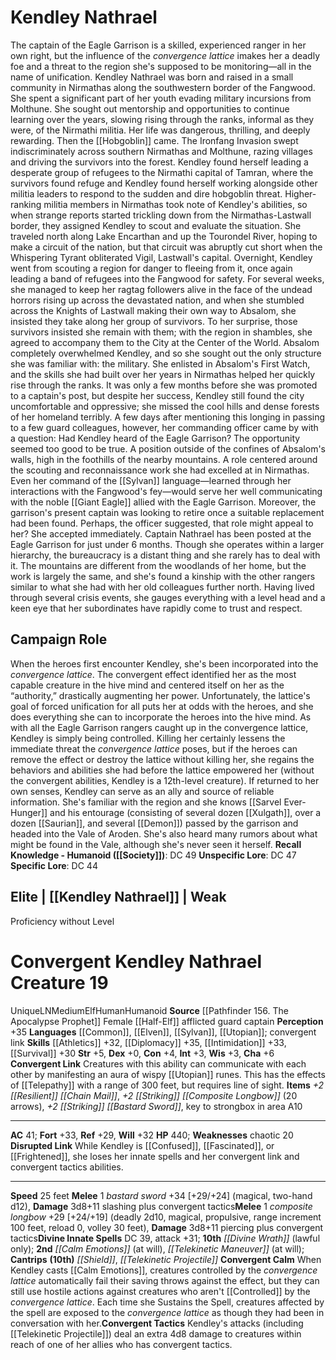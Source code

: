﻿---
ac: '41'
alignment: LN
all_resistance: null
burrow_speed: null
charisma: '+6'
climb_speed: null
constitution: '+4'
creature_ability:
- Convergent Calm
- Convergent Link
- Convergent Tactics
- Disrupted Link
creature_family: null
description: "The captain of the Eagle Garrison is a skilled, experienced ranger in\
  \ her own right, but the influence of the <i>convergence lattice</i> imakes her\
  \ a deadly foe and a threat to the region she's supposed to be monitoring\u2014\
  all in the name of unification.<br/><br/> Kendley Nathrael was born and raised in\
  \ a small community in Nirmathas along the southwestern border of the Fangwood.\
  \ She spent a significant part of her youth evading military incursions from Molthune.\
  \ She sought out mentorship and opportunities to continue learning over the years,\
  \ slowing rising through the ranks, informal as they were, of the Nirmathi militia.\
  \ Her life was dangerous, thrilling, and deeply rewarding.<br/><br/> Then the [[DATABASE/ancestry/Hobgoblin|hobgoblins]]\
  \ came. The Ironfang Invasion swept indiscriminately across southern Nirmathas and\
  \ Molthune, razing villages and driving the survivors into the forest. Kendley found\
  \ herself leading a desperate group of refugees to the Nirmathi capital of Tamran,\
  \ where the survivors found refuge and Kendley found herself working alongside other\
  \ militia leaders to respond to the sudden and dire hobgoblin threat.<br/><br/>\
  \ Higher-ranking militia members in Nirmathas took note of Kendley's abilities,\
  \ so when strange reports started trickling down from the Nirmathas-Lastwall border,\
  \ they assigned Kendley to scout and evaluate the situation. She traveled north\
  \ along Lake Encarthan and up the Tourondel River, hoping to make a circuit of the\
  \ nation, but that circuit was abruptly cut short when the Whispering Tyrant obliterated\
  \ Vigil, Lastwall's capital. Overnight, Kendley went from scouting a region for\
  \ danger to fleeing from it, once again leading a band of refugees into the Fangwood\
  \ for safety. For several weeks, she managed to keep her ragtag followers alive\
  \ in the face of the [[DATABASE/trait/Undead|undead]] horrors rising up across the\
  \ devastated nation, and when she stumbled across the Knights of Lastwall making\
  \ their own way to Absalom, she insisted they take along her group of survivors.\
  \ To her surprise, those survivors insisted she remain with them; with the region\
  \ in shambles, she agreed to accompany them to the City at the Center of the World.<br/><br/>\
  \ Absalom completely overwhelmed Kendley, and so she sought out the only structure\
  \ she was familiar with: the military. She enlisted in Absalom's First Watch, and\
  \ the skills she had built over her years in Nirmathas helped her quickly rise through\
  \ the ranks. It was only a few months before she was promoted to a captain's post,\
  \ but despite her success, Kendley still found the city uncomfortable and oppressive;\
  \ she missed the cool hills and dense forests of her homeland terribly. A few days\
  \ after mentioning this longing in passing to a few guard colleagues, however, her\
  \ commanding officer came by with a question: Had Kendley heard of the Eagle Garrison?<br/><br/>\
  \ The opportunity seemed too good to be true. A position outside of the confines\
  \ of Absalom's walls, high in the foothills of the nearby mountains. A role centered\
  \ around the scouting and reconnaissance work she had excelled at in Nirmathas.\
  \ Even her command of the [[DATABASE/language/Sylvan|Sylvan]] language\u2014learned\
  \ through her interactions with the Fangwood's [[DATABASE/trait/Fey|fey]] \u2014\
  would serve her well communicating with the noble [[DATABASE/monster/Giant Eagle|giant\
  \ eagles]] allied with the Eagle Garrison. Moreover, the garrison's present captain\
  \ was looking to retire once a suitable replacement had been found. Perhaps, the\
  \ officer suggested, that role might appeal to her?<br/><br/> She accepted immediately.<br/><br/>\
  \ Captain Nathrael has been posted at the Eagle Garrison for just under 6 months.\
  \ Though she operates within a larger hierarchy, the bureaucracy is a distant thing\
  \ and she rarely has to deal with it. The mountains are different from the woodlands\
  \ of her home, but the work is largely the same, and she's found a kinship with\
  \ the other rangers similar to what she had with her old colleagues further north.\
  \ Having lived through several crisis events, she gauges everything with a level\
  \ head and a keen eye that her subordinates have rapidly come to trust and respect."
dexterity: '+0'
element: null
fly_speed: null
fortitude: '+33'
hp: '440'
id: '2141'
immunity: null
intelligence: '+3'
land_speed: '25'
language:
- '[[DATABASE/language/Common|Common]]'
- '[[DATABASE/language/Elven|Elven]]'
- '[[DATABASE/language/Sylvan|Sylvan]]'
- '[[DATABASE/language/Utopian|Utopian]] ; convergent link'
level: '19'
max_speed: '25'
name: Convergent Kendley Nathrael
perception: '+35'
rarity: Unique
reflex: '+29'
resistance: null
rus_type_level: null
sense: null
size: Medium
skill:
- '[[DATABASE/skill/Athletics|Athletics]] +32'
- '[[DATABASE/skill/Diplomacy|Diplomacy]] +35'
- '[[DATABASE/skill/Intimidation|Intimidation]] +33'
- '[[DATABASE/skill/Survival|Survival]] +30'
source: '[[DATABASE/source/Pathfinder 156. The Apocalypse Prophet|Pathfinder #156:
  The Apocalypse Prophet]]'
speed:
- 25 feet
spell:
- '[[DATABASE/spell/Calm Emotions|Calm Emotions]]'
- '[[DATABASE/spell/Divine Wrath|DivineWrath]]'
- '[[DATABASE/spell/Shield|Shield]]'
- '[[DATABASE/spell/Telekinetic Maneuver|Telekinetic Maneuver]]'
- '[[DATABASE/spell/Telekinetic Projectile|TelekineticProjectile]]'
strength: '+5'
strength_req: '5'
strongest_save:
- Fortitude
swim_speed: null
trait:
- '[[DATABASE/trait/Elf|Elf]]'
- '[[DATABASE/trait/Human|Human]]'
- '[[DATABASE/trait/Humanoid|Humanoid]]'
- '[[DATABASE/trait/Unique|Unique]]'
type: Creature
vision: null
weakest_save:
- Reflex
weakness:
- chaotic 20
will: '+32'
wisdom: '+3'

---
# Kendley Nathrael

The captain of the Eagle Garrison is a skilled, experienced ranger in her own right, but the influence of the _convergence lattice_ imakes her a deadly foe and a threat to the region she's supposed to be monitoring—all in the name of unification.
 Kendley Nathrael was born and raised in a small community in Nirmathas along the southwestern border of the Fangwood. She spent a significant part of her youth evading military incursions from Molthune. She sought out mentorship and opportunities to continue learning over the years, slowing rising through the ranks, informal as they were, of the Nirmathi militia. Her life was dangerous, thrilling, and deeply rewarding.
 Then the [[Hobgoblin]] came. The Ironfang Invasion swept indiscriminately across southern Nirmathas and Molthune, razing villages and driving the survivors into the forest. Kendley found herself leading a desperate group of refugees to the Nirmathi capital of Tamran, where the survivors found refuge and Kendley found herself working alongside other militia leaders to respond to the sudden and dire hobgoblin threat.
 Higher-ranking militia members in Nirmathas took note of Kendley's abilities, so when strange reports started trickling down from the Nirmathas-Lastwall border, they assigned Kendley to scout and evaluate the situation. She traveled north along Lake Encarthan and up the Tourondel River, hoping to make a circuit of the nation, but that circuit was abruptly cut short when the Whispering Tyrant obliterated Vigil, Lastwall's capital. Overnight, Kendley went from scouting a region for danger to fleeing from it, once again leading a band of refugees into the Fangwood for safety. For several weeks, she managed to keep her ragtag followers alive in the face of the undead horrors rising up across the devastated nation, and when she stumbled across the Knights of Lastwall making their own way to Absalom, she insisted they take along her group of survivors. To her surprise, those survivors insisted she remain with them; with the region in shambles, she agreed to accompany them to the City at the Center of the World.
 Absalom completely overwhelmed Kendley, and so she sought out the only structure she was familiar with: the military. She enlisted in Absalom's First Watch, and the skills she had built over her years in Nirmathas helped her quickly rise through the ranks. It was only a few months before she was promoted to a captain's post, but despite her success, Kendley still found the city uncomfortable and oppressive; she missed the cool hills and dense forests of her homeland terribly. A few days after mentioning this longing in passing to a few guard colleagues, however, her commanding officer came by with a question: Had Kendley heard of the Eagle Garrison?
 The opportunity seemed too good to be true. A position outside of the confines of Absalom's walls, high in the foothills of the nearby mountains. A role centered around the scouting and reconnaissance work she had excelled at in Nirmathas. Even her command of the [[Sylvan]] language—learned through her interactions with the Fangwood's fey—would serve her well communicating with the noble [[Giant Eagle]] allied with the Eagle Garrison. Moreover, the garrison's present captain was looking to retire once a suitable replacement had been found. Perhaps, the officer suggested, that role might appeal to her?
 She accepted immediately.
 Captain Nathrael has been posted at the Eagle Garrison for just under 6 months. Though she operates within a larger hierarchy, the bureaucracy is a distant thing and she rarely has to deal with it. The mountains are different from the woodlands of her home, but the work is largely the same, and she's found a kinship with the other rangers similar to what she had with her old colleagues further north. Having lived through several crisis events, she gauges everything with a level head and a keen eye that her subordinates have rapidly come to trust and respect.

## Campaign Role

When the heroes first encounter Kendley, she's been incorporated into the _convergence lattice_. The convergent effect identified her as the most capable creature in the hive mind and centered itself on her as the “authority,” drastically augmenting her power. Unfortunately, the lattice's goal of forced unification for all puts her at odds with the heroes, and she does everything she can to incorporate the heroes into the hive mind.
 As with all the Eagle Garrison rangers caught up in the convergence lattice, Kendley is simply being controlled. Killing her certainly lessens the immediate threat the _convergence lattice_ poses, but if the heroes can remove the effect or destroy the lattice without killing her, she regains the behaviors and abilities she had before the lattice empowered her (without the convergent abilities, Kendley is a 12th-level creature). If returned to her own senses, Kendley can serve as an ally and source of reliable information. She's familiar with the region and she knows [[Sarvel Ever-Hunger]] and his entourage (consisting of several dozen [[Xulgath]], over a dozen [[Saurian]], and several [[Demon]]) passed by the garrison and headed into the Vale of Aroden. She's also heard many rumors about what might be found in the Vale, although she's never seen it herself.
**Recall Knowledge - Humanoid ([[Society]])**: DC 49
**Unspecific Lore**: DC 47
**Specific Lore**: DC 44

## Elite | [[Kendley Nathrael]] | Weak
Proficiency without Level

# Convergent Kendley Nathrael <span class="item-type">Creature 19</span>

<span class="trait-unique item-trait">Unique</span><span class="trait-alignment item-trait">LN</span><span class="trait-size item-trait">Medium</span><span class="item-trait">Elf</span><span class="item-trait">Human</span><span class="item-trait">Humanoid</span>
**Source** [[Pathfinder 156. The Apocalypse Prophet]]
Female [[Half-Elf]] afflicted guard captain
**Perception** +35
**Languages** [[Common]], [[Elven]], [[Sylvan]], [[Utopian]]; convergent link
**Skills** [[Athletics]] +32, [[Diplomacy]] +35, [[Intimidation]] +33, [[Survival]] +30
**Str** +5, **Dex** +0, **Con** +4, **Int** +3, **Wis** +3, **Cha** +6
**Convergent Link** Creatures with this ability can communicate with each other by manifesting an aura of wispy [[Utopian]] runes. This has the effects of [[Telepathy]] with a range of 300 feet, but requires line of sight.
**Items** _+2 [[Resilient]] [[Chain Mail]]_, _+2 [[Striking]] [[Composite Longbow]]_ (20 arrows), _+2 [[Striking]] [[Bastard Sword]]_, key to strongbox in area A10

---
**AC** 41; **Fort** +33, **Ref** +29, **Will** +32
**HP** 440; **Weaknesses** chaotic 20
<span class="in-box-ability">**Disrupted Link** While Kendley is [[Confused]], [[Fascinated]], or [[Frightened]], she loses her innate spells and her convergent link and convergent tactics abilities.</span>

---
**Speed** 25 feet
<span class="in-box-ability">**Melee** <span class="action-icon">1</span> _bastard sword_ +34 [+29/+24] (magical, two-hand d12), **Damage** 3d8+11 slashing plus convergent tactics</span><span class="in-box-ability">**Melee** <span class="action-icon">1</span> _composite longbow_ +29 [+24/+19] (deadly 2d10, magical, propulsive, range increment 100 feet, reload 0, volley 30 feet), **Damage** 3d8+11 piercing plus convergent tactics</span>**Divine Innate Spells** DC 39, attack +31; **10th** _[[Divine Wrath]]_ (lawful only); **2nd** _[[Calm Emotions]]_ (at will), _[[Telekinetic Maneuver]]_ (at will); **Cantrips** **(10th)** _[[Shield]]_, _[[Telekinetic Projectile]]_
<span class="in-box-ability">**Convergent Calm** When Kendley casts [[Calm Emotions]], creatures controlled by the _convergence lattice_ automatically fail their saving throws against the effect, but they can still use hostile actions against creatures who aren't [[Controlled]] by the _convergence lattice_. Each time she Sustains the Spell, creatures affected by the spell are exposed to the _convergence lattice_ as though they had been in conversation with her.</span><span class="in-box-ability">**Convergent Tactics** Kendley's attacks (including [[Telekinetic Projectile]]) deal an extra 4d8 damage to creatures within reach of one of her allies who has convergent tactics.</span>